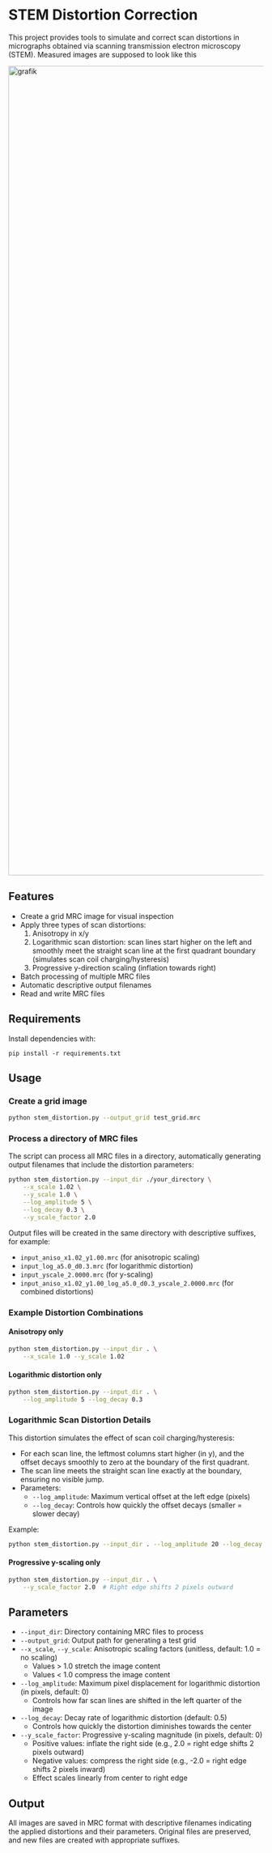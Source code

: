 # STEM Distortion Correction

This project provides tools to simulate and correct scan distortions in micrographs obtained via scanning transmission electron microscopy (STEM).
Measured images are supposed to look like this

<img width="1600" height="1600" alt="grafik" src="https://github.com/user-attachments/assets/98036707-7315-4a57-846e-e90f22027a86" />

## Features
- Create a grid MRC image for visual inspection
- Apply three types of scan distortions:
  1. Anisotropy in x/y
  2. Logarithmic scan distortion: scan lines start higher on the left and smoothly meet the straight scan line at the first quadrant boundary (simulates scan coil charging/hysteresis)
  3. Progressive y-direction scaling (inflation towards right)
- Batch processing of multiple MRC files
- Automatic descriptive output filenames
- Read and write MRC files

## Requirements
Install dependencies with:
```
pip install -r requirements.txt
```

## Usage
### Create a grid image
```bash
python stem_distortion.py --output_grid test_grid.mrc
```

### Process a directory of MRC files
The script can process all MRC files in a directory, automatically generating output filenames that include the distortion parameters:

```bash
python stem_distortion.py --input_dir ./your_directory \
    --x_scale 1.02 \
    --y_scale 1.0 \
    --log_amplitude 5 \
    --log_decay 0.3 \
    --y_scale_factor 2.0
```

Output files will be created in the same directory with descriptive suffixes, for example:
- `input_aniso_x1.02_y1.00.mrc` (for anisotropic scaling)
- `input_log_a5.0_d0.3.mrc` (for logarithmic distortion)
- `input_yscale_2.0000.mrc` (for y-scaling)
- `input_aniso_x1.02_y1.00_log_a5.0_d0.3_yscale_2.0000.mrc` (for combined distortions)

### Example Distortion Combinations

#### Anisotropy only
```bash
python stem_distortion.py --input_dir . \
    --x_scale 1.0 --y_scale 1.02
```

#### Logarithmic distortion only
```bash
python stem_distortion.py --input_dir . \
    --log_amplitude 5 --log_decay 0.3
```

### Logarithmic Scan Distortion Details

This distortion simulates the effect of scan coil charging/hysteresis:
- For each scan line, the leftmost columns start higher (in y), and the offset decays smoothly to zero at the boundary of the first quadrant.
- The scan line meets the straight scan line exactly at the boundary, ensuring no visible jump.
- Parameters:
  - `--log_amplitude`: Maximum vertical offset at the left edge (pixels)
  - `--log_decay`: Controls how quickly the offset decays (smaller = slower decay)

Example:
```bash
python stem_distortion.py --input_dir . --log_amplitude 20 --log_decay 0.001
```

#### Progressive y-scaling only
```bash
python stem_distortion.py --input_dir . \
    --y_scale_factor 2.0  # Right edge shifts 2 pixels outward
```

## Parameters
- `--input_dir`: Directory containing MRC files to process
- `--output_grid`: Output path for generating a test grid
- `--x_scale`, `--y_scale`: Anisotropic scaling factors (unitless, default: 1.0 = no scaling)
  - Values > 1.0 stretch the image content
  - Values < 1.0 compress the image content
- `--log_amplitude`: Maximum pixel displacement for logarithmic distortion (in pixels, default: 0)
  - Controls how far scan lines are shifted in the left quarter of the image
- `--log_decay`: Decay rate of logarithmic distortion (default: 0.5)
  - Controls how quickly the distortion diminishes towards the center
- `--y_scale_factor`: Progressive y-scaling magnitude (in pixels, default: 0)
  - Positive values: inflate the right side (e.g., 2.0 = right edge shifts 2 pixels outward)
  - Negative values: compress the right side (e.g., -2.0 = right edge shifts 2 pixels inward)
  - Effect scales linearly from center to right edge

## Output
All images are saved in MRC format with descriptive filenames indicating the applied distortions and their parameters. Original files are preserved, and new files are created with appropriate suffixes.
